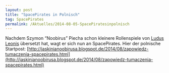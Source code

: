```yaml
---
layout: post
title: "SpacePirates in Polnisch"
tag: SpacePirates
permalink: /Aktuelles/2014-08-05-SpacePiratesinpolnisch
---
```


Nachdem Szymon &ldquo;Noobirus&rdquo; Piecha schon kleinere Rollenspiele von [Ludus Leonis](http://ludus-leonis.com/blog) übersetzt hat, wagt er sich nun an SpacePirates. Hier der polnische Startpost: [http://jaskinianoobirusa.blogspot.de/2014/08/zapowiedz-tumaczenia-spacepirates.html](http://jaskinianoobirusa.blogspot.de/2014/08/zapowiedz-tumaczenia-spacepirates.html)
